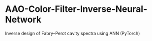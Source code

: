 # AAO-Color-Filter-Inverse-Neural-Network
Inverse design of Fabry–Perot cavity spectra using ANN (PyTorch)
